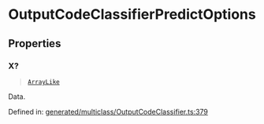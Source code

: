 # OutputCodeClassifierPredictOptions

## Properties

### X?

> [`ArrayLike`](../types/ArrayLike.md)

Data.

Defined in:  [generated/multiclass/OutputCodeClassifier.ts:379](https://github.com/transitive-bullshit/scikit-learn-ts/blob/92ab806/packages/sklearn/src/generated/multiclass/OutputCodeClassifier.ts#L379)
